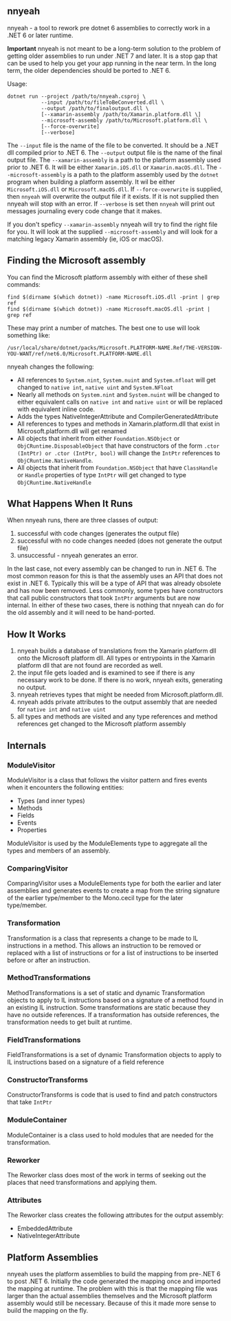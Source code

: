 ## nnyeah
nnyeah - a tool to rework pre dotnet 6 assemblies to correctly work in a
.NET 6 or later runtime.

**Important**
nnyeah is not meant to be a long-term solution to the problem of getting older assemblies to run under .NET 7 and later. It is
a stop gap that can be used to help you get your app running in the near term. In the long term, the older dependencies should be
ported to .NET 6.

Usage:
```
dotnet run --project /path/to/nnyeah.csproj \
           --input /path/to/fileToBeConverted.dll \
           --output /path/to/finaloutput.dll \
           [--xamarin-assembly /path/to/Xamarin.platform.dll \]
           --microsoft-assembly /path/to/Microsoft.platform.dll \
           [--force-overwrite]
           [--verbose]
```

The `--input` file is the name of the file to be converted. It should be a .NET dll compiled prior to .NET 6.
The `--output` output file is the name of the final output file.
The `--xamarin-assembly` is a path to the platform assembly used prior to .NET 6. It will be either `Xamarin.iOS.dll` or `Xamarin.macOS.dll`.
The `--microsoft-assembly` is a path to the platform assembly used by the `dotnet` program when building a platform assembly. It wil be either `Microsoft.iOS.dll` or `Microsoft.macOS.dll`.
If `--force-overwrite` is supplied, then `nnyeah` will overwrite the output file if it exists. If it is not supplied then nnyeah will stop with an error.
If `--verbose` is set then `nnyeah` will print out messages journaling every code change that it makes.

If you don't speficy `--xamarin-assembly` nnyeah will try to find the right file for you. It will look at the supplied `--microsoft-assembly` and
will look for a matching legacy Xamarin assembly (ie, iOS or macOS).

## Finding the Microsoft assembly
You can find the Microsoft platform assembly with either of these shell commands:
```
find $(dirname $(which dotnet)) -name Microsoft.iOS.dll -print | grep ref
find $(dirname $(which dotnet)) -name Microsoft.macOS.dll -print | grep ref
```
These may print a number of matches. The best one to use will look something like:
```
/usr/local/share/dotnet/packs/Microsoft.PLATFORM-NAME.Ref/THE-VERSION-YOU-WANT/ref/net6.0/Microsoft.PLATFORM-NAME.dll
```

nnyeah changes the following:

- All references to `System.nint`, `System.nuint` and `System.nfloat` will get changed to `native int`, `native uint` and `System.NFloat`
- Nearly all methods on `System.nint` and `System.nuint` will be changed to either equivalent calls on `native int` and `native uint` or will be replaced with equivalent inline code.
- Adds the types NativeIntegerAttribute and CompilerGeneratedAttribute
- All references to types and methods in Xamarin.platform.dll that exist in Microsoft.platform.dll will get renamed
- All objects that inherit from either `Foundation.NSObject` or `ObjCRuntime.DisposableObject` that have constructors of the form `.ctor (IntPtr) or .ctor (IntPtr, bool)` will change the `IntPtr` references to `ObjCRuntime.NativeHandle`.
- All objects that inherit from `Foundation.NSObject` that have `ClassHandle` or `Handle` properties of type `IntPtr` will get changed to type `ObjCRuntime.NativeHandle`

## What Happens When It Runs

When nnyeah runs, there are three classes of output:
1. successful with code changes (generates the output file)
2. successful with no code changes needed (does not generate the output file)
3. unsuccessful - nnyeah generates an error. 

In the last case, not every assembly can be changed to run in .NET 6. The most common reason for this is that the assembly uses
an API that does not exist in .NET 6. Typically this will be a type of API that was already obsolete and has now been removed. Less commonly,
some types have constructors that call public constructors that took `IntPtr` arguments but are now internal. In either of these two cases,
there is nothing that nnyeah can do for the old assembly and it will need to be hand-ported.

## How It Works

1. nnyeah builds a database of translations from the Xamarin platform dll onto the Microsoft platform dll. All types or entrypoints
in the Xamarin platform dll that are not found are recorded as well.
2. the input file gets loaded and is examined to see if there is any necessary work to be done. If there is no work, nnyeah exits, generating no output.
3. nnyeah retrieves types that might be needed from Microsoft.platform.dll.
4. nnyeah adds private attributes to the output assembly that are needed for `native int` and `native uint`
5. all types and methods are visited and any type references and method references get changed to the Microsoft platform assembly


## Internals

### ModuleVisitor
ModuleVisitor is a class that follows the visitor pattern and fires events when it encounters the following entities:
- Types (and inner types)
- Methods
- Fields
- Events
- Properties

ModuleVisitor is used by the ModuleElements type to aggregate all the types and members of an assembly.

### ComparingVisitor
ComparingVisitor uses a ModuleElements type for both the earlier and later assemblies and generates events to create a map from the string signature
of the earlier type/member to the Mono.cecil type for the later type/member.

### Transformation
Transformation is a class that represents a change to be made to IL instructions in a method. This allows an instruction to
be removed or replaced with a list of instructions or for a list of instructions to be inserted before or after an instruction.

### MethodTransformations
MethodTransformations is a set of static and dynamic Transformation objects to apply to IL instructions based on a signature of a method found in an existing IL instruction.
Some transformations are static because they have no outside references. If a transformation has outside references, the transformation needs to get built at runtime.

### FieldTransformations
FieldTransformations is a set of dynamic Transformation objects to apply to IL instructions based on a signature of a field reference

### ConstructorTransforms
ConstructorTransforms is code that is used to find and patch constructors that take `IntPtr`

### ModuleContainer
ModuleContainer is a class used to hold modules that are needed for the transformation.

### Reworker
The Reworker class does most of the work in terms of seeking out the places that need transformations and applying
them.

### Attributes
The Reworker class creates the following attributes for the output assembly:
- EmbeddedAttribute
- NativeIntegerAttribute

## Platform Assemblies
nnyeah uses the platform assemblies to build the mapping from pre-.NET 6 to post .NET 6. Initially the code generated the mapping once
and imported the mapping at runtime. The problem with this is that the mapping file was larger than the actual assemblies themselves and
the Microsoft platform assembly would still be necessary. Because of this it made more sense to build the mapping on the fly.